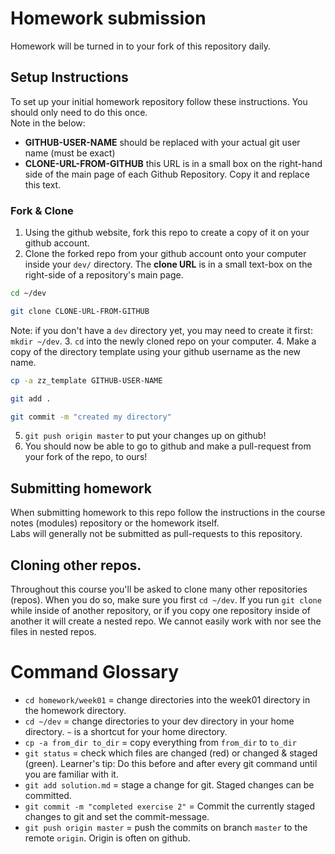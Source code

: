 # Homework submission

Homework will be turned in to your fork of this repository daily.

## Setup Instructions

To set up your initial homework repository follow these instructions.  You should only need to do this once.  
Note in the below:
- **GITHUB-USER-NAME** should be replaced with your actual git user name (must be exact)
- **CLONE-URL-FROM-GITHUB** this URL is in a small box on the right-hand side of the main page of each Github Repository.  Copy it and replace this text.

### Fork & Clone
1. Using the github website, fork this repo to create a copy of it on your github account.
2. Clone the forked repo from your github account onto your computer inside your `dev/` directory.  The **clone URL** is in a small text-box on the right-side of a repository's main page.
  ```bash
  cd ~/dev

  git clone CLONE-URL-FROM-GITHUB
  ```
  Note: if you don't have a `dev` directory yet, you may need to create it first: `mkdir ~/dev`.
3. `cd` into the newly cloned repo on your computer.
4. Make a copy of the directory template using your github username as the new name.
   ```bash
   cp -a zz_template GITHUB-USER-NAME

   git add .

   git commit -m "created my directory"
   ```
5. `git push origin master` to put your changes up on github!
6. You should now be able to go to github and make a pull-request from your fork of the repo, to ours!


## Submitting homework

When submitting homework to this repo follow the instructions in the course notes (modules) repository or the homework itself.  
Labs will generally not be submitted as pull-requests to this repository.

## Cloning other repos.
Throughout this course you'll be asked to clone many other repositories (repos).  When you do so, make sure you first `cd ~/dev`.  If you run `git clone` while inside of another repository, or if you copy one repository inside of another it will create a nested repo.  We cannot easily work with nor see the files in nested repos.  

# Command Glossary

* `cd homework/week01` = change directories into the week01 directory in the homework directory.
* `cd ~/dev` = change directories to your dev directory in your home directory.  `~` is a shortcut for your home directory.
* `cp -a from_dir to_dir` = copy everything from `from_dir` to `to_dir`
* `git status` = check which files are changed (red) or changed & staged (green).  Learner's tip: Do this before and after every git command until you are familiar with it.
* `git add solution.md` = stage a change for git.  Staged changes can be committed.
* `git commit -m "completed exercise 2"` = Commit the currently staged changes to git and set the commit-message.
* `git push origin master` = push the commits on branch `master` to the remote `origin`.  Origin is often on github.
